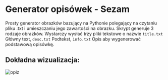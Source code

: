 # Generator opisówek - Sezam
Prosty generator obrazków bazujący na Pythonie polegający na czytaniu pliku .txt i umieszczaniu jego zawartości na obrazku. Skrypt generuje 3 rodzaje obrazków. Wystarczy wysłać trzy pliki tekstowe o nazwie ``title.txt`` Główny text, ``desc.txt`` Podtekst, ``info.txt`` Opis aby wygenerować podstawową opisówkę. 

## Dokładna wizualizacja:
![opiz](https://github.com/Nik0-0/sezam/assets/54240096/46d105bb-3502-4766-99b0-18714f44fc7b)
